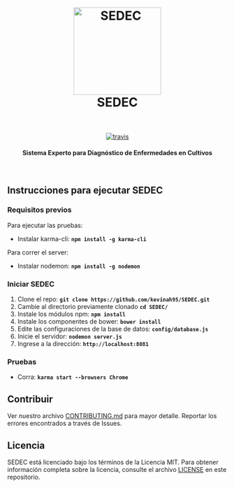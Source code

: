 <h1 align="center">
  <a href="https://github.com/kevinah95/SEDEC"><img src="https://cdn.rawgit.com/kevinah95/SEDEC/master/sticker.svg" alt="SEDEC" width="200"></a>
  <br>
  SEDEC
  <br>
  <br>
</h1>

<p align="center">
  <a href="https://travis-ci.org/kevinah95/SEDEC"><img src="https://travis-ci.org/kevinah95/SEDEC.svg?branch=master" alt="travis"></a>  
</p>

<h4 align="center">Sistema Experto para Diagnóstico de Enfermedades en Cultivos</h4>

<br>

## Instrucciones para ejecutar SEDEC

### Requisitos previos
Para ejecutar las pruebas:
  - Instalar karma-cli: **`npm install -g karma-cli`**


Para correr el server:

  - Instalar nodemon: **`npm install -g nodemon`**

### Iniciar SEDEC

  1. Clone el repo: **`git clone https://github.com/kevinah95/SEDEC.git`**
  2. Cambie al directorio previamente clonado **`cd SEDEC/`**
  3. Instale los módulos npm: **`npm install`**
  4. Instale los componentes de bower: **`bower install`**
  5. Edite las configuraciones de la base de datos: **`config/database.js`**
  6. Inicie el servidor: **`nodemon server.js`**
  7. Ingrese a la dirección: **`http://localhost:8081`**
### Pruebas

  - Corra: **`karma start --browsers Chrome`**

## Contribuir
Ver nuestro archivo [CONTRIBUTING.md](https://github.com/kevinah95/SEDEC/blob/master/CONTRIBUTING.md) para mayor detalle. Reportar los errores encontrados a través de Issues.
## Licencia
SEDEC está licenciado bajo los términos de la Licencia MIT. Para obtener información completa sobre la licencia, consulte el archivo [LICENSE](https://github.com/kevinah95/SEDEC/blob/master/LICENSE) en este repositorio.
